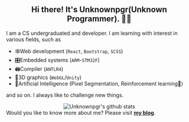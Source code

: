 <h2 align="center">Hi there! It's <strong>Unknownpgr(Unknown Programmer)</strong>. 👨‍💻</h2>
I am a CS undergraduated and developer. I am learning with interest in various fields, such as

  - 🕸Web development (`React`, `Bootstrap`, `SCSS`)
  - 🎛Embedded systems (`ARM`-`STM32F`)
  - 🖨Compiler (`ANTLR4`)
  - 🧱3D graphics (`WebGL`/`Unity`)
  - 🤖Artificial Intelligence (Pixel Segmentation, Reinforcement learning💪)

and so on. I always like to challenge new things.
<br>
<div align="center">
<img src="https://github-readme-stats.vercel.app/api?username=unknownpgr&show_icons=true&theme=light&line_height=27" alt="Unknownpgr's github stats"/>
</div>
Would you like to know more about me? Please visit <a href="https://unknownpgr.github.io/"><strong>my blog</strong></a>.
